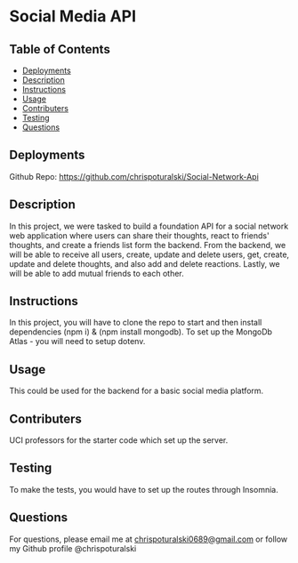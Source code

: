 # Social Media API

## Table of Contents

- [Deployments](#deployments)
- [Description](#description)
- [Instructions](#instructions)
- [Usage](#usage)
- [Contributers](#contributers)
- [Testing](#testing)
- [Questions](#questions)

## Deployments

Github Repo: https://github.com/chrispoturalski/Social-Network-Api



## Description

In this project, we were tasked to build a foundation API for a social network web application where users can share
their thoughts, react to friends' thoughts, and create a friends list form the backend. From the backend, we will be able to receive all users, create, update and delete users, get, create, update and delete thoughts, and also add and delete reactions. Lastly, we will be able to add mutual friends to each other.


## Instructions

In this project, you will have to clone the repo to start and then install dependencies (npm i) & (npm install mongodb). To set up the MongoDb Atlas - you will need to setup dotenv.


## Usage

This could be used for the backend for a basic social media platform.

## Contributers

UCI professors for the starter code which set up the server.

## Testing

To make the tests, you would have to set up the routes through Insomnia.

## Questions

For questions, please email me at chrispoturalski0689@gmail.com or follow my Github profile @chrispoturalski